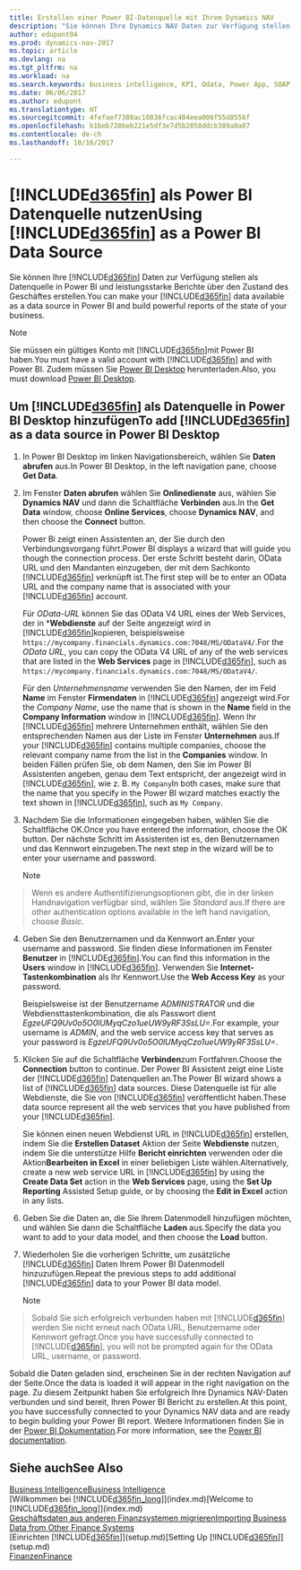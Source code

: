 ```yaml
---
title: Erstellen einer Power BI-Datenquelle mit Ihrem Dynamics NAV
description: "Sie können Ihre Dynamics NAV Daten zur Verfügung stellen als Datenquelle in Power BI und leistungsstarke Berichte über den Zustand des Geschäftes erstellen."
author: edupont04
ms.prod: dynamics-nav-2017
ms.topic: article
ms.devlang: na
ms.tgt_pltfrm: na
ms.workload: na
ms.search.keywords: business intelligence, KPI, Odata, Power App, SOAP, analysis
ms.date: 06/06/2017
ms.author: edupont
ms.translationtype: HT
ms.sourcegitcommit: 4fefaef7380ac10836fcac404eea006f55d8556f
ms.openlocfilehash: b1beb7286eb221e5df3e7d5b2050ddcb389a0a07
ms.contentlocale: de-ch
ms.lasthandoff: 10/16/2017

---
```

# <a name="using-included365finincludesd365finmdmd-as-a-power-bi-data-source"></a><span data-ttu-id="6f20b-103">[!INCLUDE[d365fin](includes/d365fin_md.md)] als Power BI Datenquelle nutzen</span><span class="sxs-lookup"><span data-stu-id="6f20b-103">Using [!INCLUDE[d365fin](includes/d365fin_md.md)] as a Power BI Data Source</span></span>
<span data-ttu-id="6f20b-104">Sie können Ihre [!INCLUDE[d365fin](includes/d365fin_md.md)] Daten zur Verfügung stellen als Datenquelle in Power BI und leistungsstarke Berichte über den Zustand des Geschäftes erstellen.</span><span class="sxs-lookup"><span data-stu-id="6f20b-104">You can make your [!INCLUDE[d365fin](includes/d365fin_md.md)] data available as a data source in Power BI and build powerful reports of the state of your business.</span></span>  

> [!NOTE]  
>   <span data-ttu-id="6f20b-105">Sie müssen ein gültiges Konto mit  [!INCLUDE[d365fin](includes/d365fin_md.md)]mit Power BI haben.</span><span class="sxs-lookup"><span data-stu-id="6f20b-105">You must have a valid account with [!INCLUDE[d365fin](includes/d365fin_md.md)] and with Power BI.</span></span> <span data-ttu-id="6f20b-106">Zudem müssen Sie [Power BI Desktop](https://powerbi.microsoft.com/en-us/desktop/) herunterladen.</span><span class="sxs-lookup"><span data-stu-id="6f20b-106">Also, you must download [Power BI Desktop](https://powerbi.microsoft.com/en-us/desktop/).</span></span>  

## <a name="to-add-included365finincludesd365finmdmd-as-a-data-source-in-power-bi-desktop"></a><span data-ttu-id="6f20b-107">Um [!INCLUDE[d365fin](includes/d365fin_md.md)] als Datenquelle in Power BI Desktop hinzufügen</span><span class="sxs-lookup"><span data-stu-id="6f20b-107">To add [!INCLUDE[d365fin](includes/d365fin_md.md)] as a data source in Power BI Desktop</span></span>
1. <span data-ttu-id="6f20b-108">In Power BI Desktop im linken Navigationsbereich, wählen Sie **Daten abrufen** aus.</span><span class="sxs-lookup"><span data-stu-id="6f20b-108">In Power BI Desktop, in the left navigation pane, choose **Get Data**.</span></span>
2. <span data-ttu-id="6f20b-109">Im Fenster **Daten abrufen** wählen Sie **Onlinedienste** aus, wählen Sie **Dynamics NAV** und dann die Schaltfläche **Verbinden** aus.</span><span class="sxs-lookup"><span data-stu-id="6f20b-109">In the **Get Data** window, choose **Online Services**, choose **Dynamics NAV**, and then choose the **Connect** button.</span></span>

   <span data-ttu-id="6f20b-110">Power Bi zeigt einen Assistenten an, der Sie durch den Verbindungsvorgang führt.</span><span class="sxs-lookup"><span data-stu-id="6f20b-110">Power BI displays a wizard that will guide you though the connection process.</span></span> <span data-ttu-id="6f20b-111">Der erste Schritt besteht darin, OData URL und den Mandanten einzugeben, der mit dem Sachkonto [!INCLUDE[d365fin](includes/d365fin_md.md)] verknüpft ist.</span><span class="sxs-lookup"><span data-stu-id="6f20b-111">The first step will be to enter an OData URL and the company name that is associated with your [!INCLUDE[d365fin](includes/d365fin_md.md)] account.</span></span>  

   <span data-ttu-id="6f20b-112">Für *OData-URL* können Sie das OData V4 URL eines der Web Services, der in ***Webdienste** auf der Seite angezeigt wird in [!INCLUDE[d365fin](includes/d365fin_md.md)]kopieren, beispielsweise `https://mycompany.financials.dynamics.com:7048/MS/ODataV4/`.</span><span class="sxs-lookup"><span data-stu-id="6f20b-112">For the *OData URL*, you can copy the OData V4 URL of any of the web services that are listed in the **Web Services** page in [!INCLUDE[d365fin](includes/d365fin_md.md)], such as `https://mycompany.financials.dynamics.com:7048/MS/ODataV4/`.</span></span>  

   <span data-ttu-id="6f20b-113">Für den *Unternehmensname* verwenden Sie den Namen, der im Feld **Name** im Fenster **Firmendaten** in [!INCLUDE[d365fin](includes/d365fin_md.md)] angezeigt wird.</span><span class="sxs-lookup"><span data-stu-id="6f20b-113">For the *Company Name*, use the name that is shown in the **Name** field in the **Company Information** window in [!INCLUDE[d365fin](includes/d365fin_md.md)].</span></span> <span data-ttu-id="6f20b-114">Wenn Ihr [!INCLUDE[d365fin](includes/d365fin_md.md)] mehrere Unternehmen enthält, wählen Sie den entsprechenden Namen aus der Liste im Fenster **Unternehmen** aus.</span><span class="sxs-lookup"><span data-stu-id="6f20b-114">If your [!INCLUDE[d365fin](includes/d365fin_md.md)] contains multiple companies, choose the relevant company name from the list in the **Companies** window.</span></span> <span data-ttu-id="6f20b-115">In beiden Fällen prüfen Sie, ob dem Namen, den Sie im Power BI Assistenten angeben, genau dem Text entspricht, der angezeigt wird in [!INCLUDE[d365fin](includes/d365fin_md.md)], wie z. B. `My Company`</span><span class="sxs-lookup"><span data-stu-id="6f20b-115">In both cases, make sure that the name that you specify in the Power BI wizard matches exactly the text shown in [!INCLUDE[d365fin](includes/d365fin_md.md)], such as `My Company`.</span></span>
3. <span data-ttu-id="6f20b-116">Nachdem Sie die Informationen eingegeben haben, wählen Sie die Schaltfläche OK.</span><span class="sxs-lookup"><span data-stu-id="6f20b-116">Once you have entered the information, choose the OK button.</span></span> <span data-ttu-id="6f20b-117">Der nächste Schritt im Assistenten ist es, den Benutzernamen und das Kennwort einzugeben.</span><span class="sxs-lookup"><span data-stu-id="6f20b-117">The next step in the wizard will be to enter your username and password.</span></span>

   > [!NOTE]  
>    <span data-ttu-id="6f20b-118">Wenn es andere Authentifizierungsoptionen gibt, die in der linken Handnavigation verfügbar sind, wählen Sie *Standard* aus.</span><span class="sxs-lookup"><span data-stu-id="6f20b-118">If there are other authentication options available in the left hand navigation, choose *Basic*.</span></span>
4. <span data-ttu-id="6f20b-119">Geben Sie den Benutzernamen und da Kennwort an.</span><span class="sxs-lookup"><span data-stu-id="6f20b-119">Enter your username and password.</span></span> <span data-ttu-id="6f20b-120">Sie finden diese Informationen im Fenster **Benutzer** in [!INCLUDE[d365fin](includes/d365fin_md.md)].</span><span class="sxs-lookup"><span data-stu-id="6f20b-120">You can find this information in the **Users** window in [!INCLUDE[d365fin](includes/d365fin_md.md)].</span></span> <span data-ttu-id="6f20b-121">Verwenden Sie **Internet-Tastenkombination** als Ihr Kennwort.</span><span class="sxs-lookup"><span data-stu-id="6f20b-121">Use the **Web Access Key** as your password.</span></span>

   <span data-ttu-id="6f20b-122">Beispielsweise ist der Benutzername *ADMINISTRATOR* und die Webdiensttastenkombination, die als Passwort dient *EgzeUFQ9Uv0o5O0lUMyqCzo1ueUW9yRF3SsLU=*.</span><span class="sxs-lookup"><span data-stu-id="6f20b-122">For example, your username is *ADMIN*, and the web service access key that serves as your password is *EgzeUFQ9Uv0o5O0lUMyqCzo1ueUW9yRF3SsLU=*.</span></span>
5. <span data-ttu-id="6f20b-123">Klicken Sie auf die Schaltfläche **Verbinden**zum Fortfahren.</span><span class="sxs-lookup"><span data-stu-id="6f20b-123">Choose the **Connection** button to continue.</span></span> <span data-ttu-id="6f20b-124">Der Power BI Assistent zeigt eine Liste der [!INCLUDE[d365fin](includes/d365fin_md.md)] Datenquellen an.</span><span class="sxs-lookup"><span data-stu-id="6f20b-124">The Power BI wizard shows a list of [!INCLUDE[d365fin](includes/d365fin_md.md)] data sources.</span></span> <span data-ttu-id="6f20b-125">Diese Datenquelle ist für alle Webdienste, die Sie von [!INCLUDE[d365fin](includes/d365fin_md.md)] veröffentlicht haben.</span><span class="sxs-lookup"><span data-stu-id="6f20b-125">These data source represent all the web services that you have published from your [!INCLUDE[d365fin](includes/d365fin_md.md)].</span></span>

   <span data-ttu-id="6f20b-126">Sie können einen neuen Webdienst URL in [!INCLUDE[d365fin](includes/d365fin_md.md)] erstellen, indem Sie die **Erstellen Dataset** Aktion der Seite **Webdienste** nutzen, indem Sie die unterstütze Hilfe **Bericht einrichten** verwenden oder die Aktion**Bearbeiten in Excel** in einer beliebigen Liste wählen.</span><span class="sxs-lookup"><span data-stu-id="6f20b-126">Alternatively, create a new web service URL in [!INCLUDE[d365fin](includes/d365fin_md.md)] by using the **Create Data Set** action in the **Web Services** page, using the **Set Up Reporting** Assisted Setup guide, or by choosing the **Edit in Excel** action in any lists.</span></span>

6. <span data-ttu-id="6f20b-127">Geben Sie die Daten an, die Sie Ihrem Datenmodell hinzufügen möchten, und wählen Sie dann die Schaltfläche **Laden** aus.</span><span class="sxs-lookup"><span data-stu-id="6f20b-127">Specify the data you want to add to your data model, and then choose the **Load** button.</span></span>
7. <span data-ttu-id="6f20b-128">Wiederholen Sie die vorherigen Schritte, um zusätzliche [!INCLUDE[d365fin](includes/d365fin_md.md)] Daten Ihrem Power BI Datenmodell hinzuzufügen.</span><span class="sxs-lookup"><span data-stu-id="6f20b-128">Repeat the previous steps to add additional [!INCLUDE[d365fin](includes/d365fin_md.md)] data to your Power BI data model.</span></span>

   > [!NOTE]  
>    <span data-ttu-id="6f20b-129">Sobald Sie sich erfolgreich verbunden haben mit [!INCLUDE[d365fin](includes/d365fin_md.md)] werden Sie nicht erneut nach OData URL, Benutzername oder Kennwort gefragt.</span><span class="sxs-lookup"><span data-stu-id="6f20b-129">Once you have successfully connected to [!INCLUDE[d365fin](includes/d365fin_md.md)], you will not be prompted again for the OData URL, username, or password.</span></span>

<span data-ttu-id="6f20b-130">Sobald die Daten geladen sind, erscheinen Sie in der rechten Navigation auf der Seite.</span><span class="sxs-lookup"><span data-stu-id="6f20b-130">Once the data is loaded it will appear in the right navigation on the page.</span></span> <span data-ttu-id="6f20b-131">Zu diesem Zeitpunkt haben Sie erfolgreich Ihre Dynamics NAV-Daten verbunden und sind bereit, Ihren Power BI Bericht zu erstellen.</span><span class="sxs-lookup"><span data-stu-id="6f20b-131">At this point, you have successfully connected to your Dynamics NAV data and are ready to begin building your Power BI report.</span></span> <span data-ttu-id="6f20b-132">Weitere Informationen finden Sie in der [Power BI Dokumentation](https://powerbi.microsoft.com/documentation/powerbi-landing-page/).</span><span class="sxs-lookup"><span data-stu-id="6f20b-132">For more information, see the [Power BI documentation](https://powerbi.microsoft.com/documentation/powerbi-landing-page/).</span></span>

## <a name="see-also"></a><span data-ttu-id="6f20b-133">Siehe auch</span><span class="sxs-lookup"><span data-stu-id="6f20b-133">See Also</span></span>
[<span data-ttu-id="6f20b-134">Business Intelligence</span><span class="sxs-lookup"><span data-stu-id="6f20b-134">Business Intelligence</span></span>](bi.md)  
<span data-ttu-id="6f20b-135">[Willkommen bei [!INCLUDE[d365fin_long](includes/d365fin_long_md.md)]](index.md)</span><span class="sxs-lookup"><span data-stu-id="6f20b-135">[Welcome to [!INCLUDE[d365fin_long](includes/d365fin_long_md.md)]](index.md)</span></span>  
[<span data-ttu-id="6f20b-136">Geschäftsdaten aus anderen Finanzsystemen migrieren</span><span class="sxs-lookup"><span data-stu-id="6f20b-136">Importing Business Data from Other Finance Systems</span></span>](upload-data.md)  
<span data-ttu-id="6f20b-137">[Einrichten [!INCLUDE[d365fin](includes/d365fin_md.md)]](setup.md)</span><span class="sxs-lookup"><span data-stu-id="6f20b-137">[Setting Up [!INCLUDE[d365fin](includes/d365fin_md.md)]](setup.md)</span></span>  
[<span data-ttu-id="6f20b-138">Finanzen</span><span class="sxs-lookup"><span data-stu-id="6f20b-138">Finance</span></span>](finance.md)  


